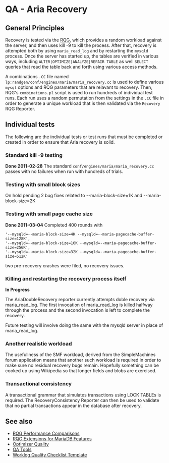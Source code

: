 
# QA - Aria Recovery


## General Principles


Recovery is tested via the [RQG](https://github.com/RQG/RQG-Documentation/wiki/Category:RandomQueryGenerator), which provides a random workload against the
server, and then uses kill -9 to kill the process. After that, recovery is
attempted both by using `maria_read_log` and by restarting the `mysqld`
process. Once the server has started up, the tables are verified in various
ways, including `ALTER|OPTIMIZE|ANALYZE|REPAIR TABLE` as well `SELECT`
queries that read the table back and forth using various access methods.


A combinations `.CC` file named
`lp:randgen/conf/engines/maria/maria_recovery.cc` is used to define various
`mysql` options and RQG parameters that are relavant to recovery. Then, RQG's
`combinations.pl` script is used to run hundreds of individual test runs.
Each run uses a random permutation from the settings in the `.CC` file in
order to generate a unique workload that is then validated via the `Recovery`
RQG Reporter.


## Individual tests


The following are the individual tests or test runs that must be completed or
created in order to ensure that Aria recovery is solid.


### Standard kill -9 testing


**Done 2011-02-28** The standard `conf/engines/maria/maria_recovery.cc`
passes with no failures when run with hundreds of trials.


### Testing with small block sizes


On hold pending 2 bug fixes related to --maria-block-size=1K and
--maria-block-size=2K


### Testing with small page cache size


**Done 2011-03-04** Completed 400 rounds with


```
'--mysqld=--maria-block-size=4K --mysqld=--maria-pagecache-buffer-size=128K',
'--mysqld=--maria-block-size=16K --mysqld=--maria-pagecache-buffer-size=256K',
'--mysqld=--maria-block-size=32K --mysqld=--maria-pagecache-buffer-size=512K'
```

two pre-recovery crashes were filed, no recovery issues.


### Killing and restarting the recovery process itself


**In Progress**


The AriaDoubleRecovery reporter currently attempts doble recovery via
maria_read_log. The first invocation of maria_read_log is killed halfway
through the process and the second invocation is left to complete the recovery.


Future testing will involve doing the same with the mysqld server in place of
maria_read_log.


### Another realistic workload


The usefullness of the SMF workload, derived from the SimpleMachines forum
application means that another such workload is required in order to make sure
no residual recovery bugs remain. Hopefully something can be cooked up using
Wikipedia so that longer fields and blobs are exercised.


### Transactional consistency


A transactional grammar that simulates transactions using LOCK TABLEs is
required. The RecoveryConsistency Reporter can then be used to validate that no
partial transactions appear in the database after recovery.


## See also


* [RQG Performance Comparisons](benchmarks-and-long-running-tests/benchmarks/rqg-performance-comparisons.md)
* [RQG Extensions for MariaDB Features](rqg-extensions-for-mariadb.md)
* [Optimizer Quality](optimizer-quality.md)
* [QA Tools](qa-tools.md)
* [Worklog Quality Checklist Template](worklog-quality-checklist-template.md)

